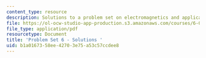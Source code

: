 ```yaml
---
content_type: resource
description: Solutions to a problem set on electromagnetics and applications.
file: https://ol-ocw-studio-app-production.s3.amazonaws.com/courses/6-013-electromagnetics-and-applications-fall-2005/b1a0167358ee42703e75a53c57ccdee8_ps6_solution.pdf
file_type: application/pdf
resourcetype: Document
title: 'Problem Set 6 - Solutions '
uid: b1a01673-58ee-4270-3e75-a53c57ccdee8
---
```

